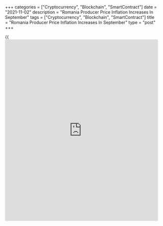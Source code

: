 +++
categories = ["Cryptocurrency", "Blockchain", "SmartContract"]
date = "2021-11-02"
description = "Romania Producer Price Inflation Increases In September"
tags = ["Cryptocurrency", "Blockchain", "SmartContract"]
title = "Romania Producer Price Inflation Increases In September"
type = "post"
+++

{{<iframe id="large-banner" src="https://www.bounty.group/#slide=2.0" width="100%" height="600" scrolling="no" style="border: 0px solid rgb(216, 221, 230); border-radius: 3px;">}}

Romania's producer prices accelerated in September, data from the
National Institute of Statistics showed on Tuesday.

The producer price index grew 19.51 percent year-on-year in September,
following a 15.73 percent rise in August.

Prices in the domestic market increased 21.72 percent yearly in
September and non-domestic market gained 15.79 percent.

Among the main industrial groups, prices for energy surged by 45.25
percent annually in September. Prices for durable consumer goods gained
10.09 percent and those for non-durable consumer goods grew 6.22
percent.

Prices for intermediate goods and capital goods increased by 22.38
percent and 7.05 percent, respectively.

On a month-on-month basis, producer prices rose 3.16 percent in
September.

For comments and feedback [contact](https://www.playgroundfx.com/contact/): editorial@rtt[news](https://www.letsplayfx.com/blog/forex-news-website/).com

[Economic News][1]

 **What parts of the world are seeing the best (and worst) economic
performances lately? Click[here][2] to check out our [Econ Scorecard][2]
and find out! See up-to-the-moment [ranking](https://www.playgroundfx.com/blog/crypto-exchange-ranking/)s for the best and worst
performers in [GDP][3], [unemployment rate][4], [inflation][5] and much
more.**

   1. www.rtt[news](https://www.letsplayfx.com/blog/forex-news-website/).com/Content/EconomicNews.aspx
   2. www.rtt[news](https://www.letsplayfx.com/blog/forex-news-website/).com/economic-scorecard/world-rank/PPI/highest-performance.aspx
   3. www.rtt[news](https://www.letsplayfx.com/blog/forex-news-website/).com/economic-scorecard/world-rank/GDP/highest-performance.aspx
   4. www.rtt[news](https://www.letsplayfx.com/blog/forex-news-website/).com/economic-scorecard/world-rank/unemployment-rate/lowest-performance.aspx
   5. www.rtt[news](https://www.letsplayfx.com/blog/forex-news-website/).com/economic-scorecard/world-rank/CPI/highest-performance.aspx